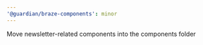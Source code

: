 ```yaml
---
'@guardian/braze-components': minor
---
```


Move newsletter-related components into the components folder
